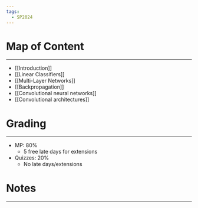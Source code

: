 ```yaml
---
tags:
  - SP2024
---
```

# Map of Content
---
- [[Introduction]]
- [[Linear Classifiers]]
- [[Multi-Layer Networks]]
- [[Backpropagation]]
- [[Convolutional neural networks]]
- [[Convolutional architectures]]
# Grading
---
- MP: 80%
	- 5 free late days for extensions
- Quizzes: 20%
	- No late days/extensions
# Notes
---


